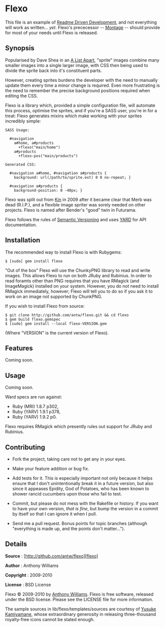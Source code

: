 Flexo
=====

This file is an example of [Readme Driven Development][rdd], and not
everything will work as written... _yet_. Flexo's prececessor --
[Montage][montage] -- should provide for most of your needs until Flexo
is released.

Synopsis
--------

Popularised by Dave Shea in an [A List Apart][ala], "sprite" images
combine many smaller images into a single larger image, with CSS then
being used to divide the sprite back into it's constituent parts.

However, creating sprites burdens the developer with the need to
manually update them every time a minor change is required. Even more
frustrating is the need to remember the precise background positions
required when editing the CSS.

Flexo is a library which, provided a simple configuration file, will
automate this process, optimise the sprites, and if you're a SASS
user, you're in for a treat: Flexo generates mixins which make working
with your sprites incredibly simple:

    SASS Usage:

      #navigation
        a#home, a#products
          +flexo("main/home")
        a#products
          +flexo-pos("main/products")

    Generated CSS:

      #navigation a#home, #navigation a#products {
        background: url(/path/to/sprite.ext) 0 0 no-repeat; }

      #navigation a#products {
        background-position: 0 -40px; }

Flexo was split out from [Kin][kin] in 2009 after it became clear that
Merb was dead (R.I.P.), and a flexible image spriter was sorely needed
on other projects. Flexo is named after Bender's "good" twin in
Futurama.

Flexo follows the rules of [Semantic Versioning][semver] and uses
[YARD][yard] for API documentation.

Installation
------------

The recommended way to install Flexo is with Rubygems:

    $ [sudo] gem install flexo

"Out of the box" Flexo will use the ChunkyPNG library to read and write
images. This allows Flexo to run on both JRuby and Rubinius. In order
to read foramts other than PNG requires that you have RMagick (and
ImageMagick) installed on your system. However, you do not need to
install RMagick immediately, however; Flexo will tell you to do so if
you ask it to work on an image not supported by ChunkPNG.

If you wish to install Flexo from source:

    $ git clone http://github.com/antw/flexo.git && cd flexo
    $ gem build flexo.gemspec
    $ [sudo] gem install --local flexo-VERSION.gem

(Where "VERSION" is the current version of Flexo).

Features
--------

Coming soon.

Usage
-----

Coming soon.

Ward specs are run against:

* Ruby (MRI) 1.8.7 p302,
* Ruby (YARV) 1.9.1 p378,
* Ruby (YARV) 1.9.2 p0.

Flexo requires RMagick which presently rules out support for JRuby and
Rubinius.

Contributing
------------

* Fork the project, taking care not to get any in your eyes.

* Make your feature addition or bug fix.

* Add tests for it. This is especially important not only because it
  helps ensure that I don't unintentionally break it in a future
  version, but also since it appeases Epidity, God of Potatoes, who has
  been known to shower rancid cucumbers upon those who fail to test.

* Commit, but please do not mess with the Rakefile or history. If you
  want to have your own version, _that is fine_, but bump the version in
  a commit by itself so that I can ignore it when I pull.

* Send me a pull request. Bonus points for topic branches (although
  "everything is made up, and the points don't matter...").

Details
-------

**Source**
:  [http://github.com/antw/flexo][flexo]

**Author**
:  Anthony Williams

**Copyright**
:  2009-2010

**License**
:  BSD License

Flexo &copy; 2009-2010 by [Anthony Williams](mailto:hi@antw.me).
Flexo is free software, released under the BSD license. Please see the
LICENSE file for more information.

The sample sources in lib/flexo/templates/sources are courtesy of
[Yusuke Kamiyamane][yusuke], whose extraordinary
generosity in releasing three-thousand royalty-free icons cannot be
stated enough.

[rdd]:       http://tom.preston-werner.com/2010/08/23/readme-driven-development.html
[montage]:   http://github.com/antw/montage
[flexo]:     http://github.com/antw/flexo
[ala]:       http://www.alistapart.com/articles/sprites
[kin]:       http://github.com/antw/kin
[semver]:    http://semver.org/
[yard]:      http://yardoc.org/
[yusuke]:    http://p.yusukekamiyamane.com
